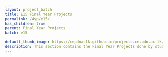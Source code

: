 ```yaml
---
layout: project_batch
title: E15 Final Year Projects
permalink: /4yp/e15/
has_children: true
parent: Final Year Projects
batch: e15

default_thumb_image: https://cepdnaclk.github.io/projects.ce.pdn.ac.lk/data/categories/4yp/thumbnail.jpg
description: This section contains the Final Year Projects done by students as a part of CO421 & CO425 in their final year
---
```

